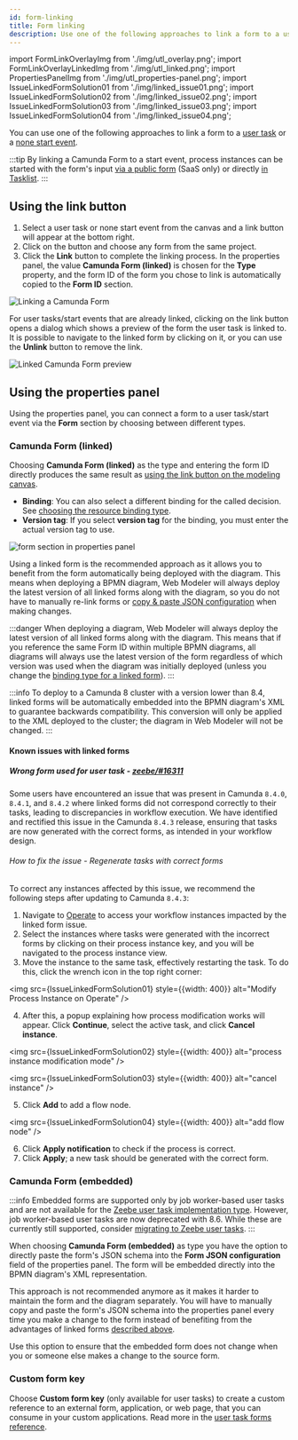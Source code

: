 ```yaml
---
id: form-linking
title: Form linking
description: Use one of the following approaches to link a form to a user task or none start event.
---
```


import FormLinkOverlayImg from './img/utl_overlay.png';
import FormLinkOverlayLinkedImg from './img/utl_linked.png';
import PropertiesPanelImg from './img/utl_properties-panel.png';
import IssueLinkedFormSolution01 from './img/linked_issue01.png';
import IssueLinkedFormSolution02 from './img/linked_issue02.png';
import IssueLinkedFormSolution03 from './img/linked_issue03.png';
import IssueLinkedFormSolution04 from './img/linked_issue04.png';

You can use one of the following approaches to link a form to a [user task](/components/modeler/bpmn/user-tasks/user-tasks.md) or a [none start event](/components/modeler/bpmn/none-events/none-events.md#none-start-events).

:::tip
By linking a Camunda Form to a start event, process instances can be started with the form's input [via a public form](/components/modeler/web-modeler/advanced-modeling/publish-public-processes.md) (SaaS only) or directly [in Tasklist](/components/tasklist/userguide/starting-processes.md).
:::

## Using the link button

1. Select a user task or none start event from the canvas and a link button will appear at the bottom right.
2. Click on the button and choose any form from the same project.
3. Click the **Link** button to complete the linking process.
   In the properties panel, the value **Camunda Form (linked)** is chosen for the **Type** property, and the form ID of the form you chose to link is automatically copied to the **Form ID** section.

<p><img src={FormLinkOverlayImg} style={{width: 400}} alt="Linking a Camunda Form" /></p>

For user tasks/start events that are already linked, clicking on the link button opens a dialog which shows a preview of the form the user task is linked to.
It is possible to navigate to the linked form by clicking on it, or you can use the **Unlink** button to remove the link.

<p><img src={FormLinkOverlayLinkedImg} style={{width: 400}} alt="Linked Camunda Form preview" /></p>

## Using the properties panel

Using the properties panel, you can connect a form to a user task/start event via the **Form** section by choosing between different types.

### Camunda Form (linked)

Choosing **Camunda Form (linked)** as the type and entering the form ID directly produces the same result as [using the link button on the modeling canvas](#using-the-link-button).

- **Binding**: You can also select a different binding for the called decision. See [choosing the resource binding type](/docs/components/best-practices/modeling/choosing-the-resource-binding-type.md).
- **Version tag**: If you select **version tag** for the binding, you must enter the actual version tag to use.

<p><img src={PropertiesPanelImg} style={{width: 430}} alt="form section in properties panel" /></p>

Using a linked form is the recommended approach as it allows you to benefit from the form automatically being deployed with the diagram.
This means when deploying a BPMN diagram, Web Modeler will always deploy the latest version of all linked forms along with the diagram, so you do not have to manually re-link forms or [copy & paste JSON configuration](#camunda-form-embedded) when making changes.

:::danger
When deploying a diagram, Web Modeler will always deploy the latest version of all linked forms along with the diagram.
This means that if you reference the same Form ID within multiple BPMN diagrams, all diagrams will always use the latest version of the form regardless of which version was used when the diagram was initially deployed (unless you change the [binding type for a linked form](#camunda-form-linked)).
:::

:::info
To deploy to a Camunda 8 cluster with a version lower than 8.4, linked forms will be automatically embedded into the BPMN diagram's XML to guarantee backwards compatibility.
This conversion will only be applied to the XML deployed to the cluster; the diagram in Web Modeler will not be changed.
:::

#### Known issues with linked forms

##### Wrong form used for user task - [zeebe/#16311](https://github.com/camunda/camunda/issues/16311)

Some users have encountered an issue that was present in Camunda `8.4.0`, `8.4.1`, and `8.4.2` where linked forms did not correspond correctly to their tasks, leading to discrepancies in workflow execution. We have identified and rectified this issue in the Camunda `8.4.3` release, ensuring that tasks are now generated with the correct forms, as intended in your workflow design.

###### How to fix the issue - Regenerate tasks with correct forms

To correct any instances affected by this issue, we recommend the following steps after updating to Camunda `8.4.3`:

1. Navigate to [Operate](/components/operate/operate-introduction.md) to access your workflow instances impacted by the linked form issue.
2. Select the instances where tasks were generated with the incorrect forms by clicking on their process instance key, and you will be navigated to the process instance view.
3. Move the instance to the same task, effectively restarting the task. To do this, click the wrench icon in the top right corner:

<img src={IssueLinkedFormSolution01} style={{width: 400}} alt="Modify Process Instance on Operate" />

4. After this, a popup explaining how process modification works will appear. Click **Continue**, select the active task, and click **Cancel instance**.

<img src={IssueLinkedFormSolution02} style={{width: 400}} alt="process instance modification mode" />

<img src={IssueLinkedFormSolution03} style={{width: 400}} alt="cancel instance" />

5. Click **Add** to add a flow node.

<img src={IssueLinkedFormSolution04} style={{width: 400}} alt="add flow node" />

6. Click **Apply notification** to check if the process is correct.
7. Click **Apply**; a new task should be generated with the correct form.

### Camunda Form (embedded)

:::info
Embedded forms are supported only by job worker-based user tasks and are not available for the [Zeebe user task implementation type](/components/modeler/bpmn/user-tasks/user-tasks.md#user-task-implementation-types). However, job worker-based user tasks are now deprecated with 8.6. While these are currently still supported, consider [migrating to Zeebe user tasks](/apis-tools/migration-manuals/migrate-to-zeebe-user-tasks.md).
:::

When choosing **Camunda Form (embedded)** as type you have the option to directly paste the form's JSON schema into the **Form JSON configuration** field of the properties panel.
The form will be embedded directly into the BPMN diagram's XML representation.

This approach is not recommended anymore as it makes it harder to maintain the form and the diagram separately.
You will have to manually copy and paste the form's JSON schema into the properties panel every time you make a change to the form instead of benefiting from the advantages of linked forms [described above](#camunda-form-linked).

Use this option to ensure that the embedded form does not change when you or someone else makes a change to the source form.

### Custom form key

Choose **Custom form key** (only available for user tasks) to create a custom reference to an external form, application, or web page, that you can consume in your custom applications.
Read more in the [user task forms reference](/components/modeler/bpmn/user-tasks/user-tasks.md#user-task-forms).
